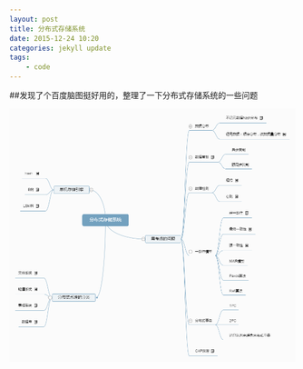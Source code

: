 ```yaml
---
layout: post
title: 分布式存储系统
date: 2015-12-24 10:20
categories: jekyll update
tags:
    - code
---
```


##发现了个百度脑图挺好用的，整理了一下分布式存储系统的一些问题

![](../image/dis.png)
